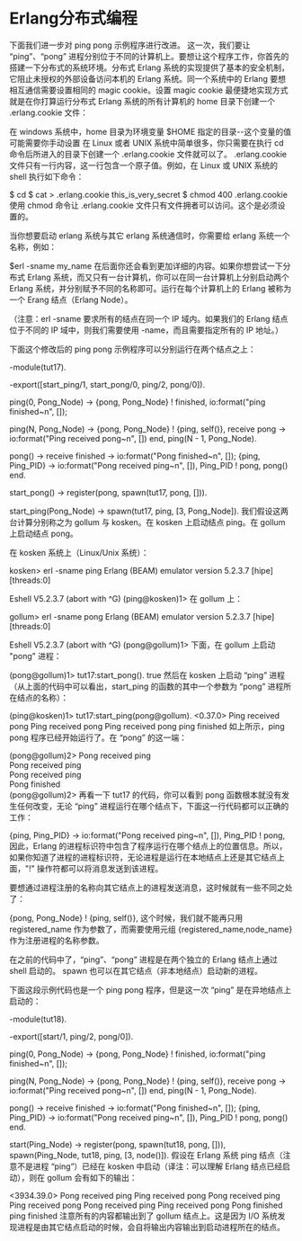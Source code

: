 # Erlang分布式编程


下面我们进一步对 ping pong 示例程序进行改进。 这一次，我们要让 “ping”、“pong” 进程分别位于不同的计算机上。要想让这个程序工作，你首先的搭建一下分布式的系统环境。分布式 Erlang 系统的实现提供了基本的安全机制，它阻止未授权的外部设备访问本机的 Erlang 系统。同一个系统中的 Erlang 要想相互通信需要设置相同的 magic cookie。设置 magic cookie 最便捷地实现方式就是在你打算运行分布式 Erlang 系统的所有计算机的 home 目录下创建一个 .erlang.cookie 文件：

在 windows 系统中，home 目录为环境变量 $HOME 指定的目录--这个变量的值可能需要你手动设置
在 Linux 或者 UNIX 系统中简单很多，你只需要在执行 cd 命令后所进入的目录下创建一个 .erlang.cookie 文件就可以了。
.erlang.cookie 文件只有一行内容，这一行包含一个原子值。例如，在 Linux 或 UNIX 系统的 shell 执行如下命令：

$ cd
$ cat > .erlang.cookie
this_is_very_secret
$ chmod 400 .erlang.cookie
使用 chmod 命令让 .erlang.cookie 文件只有文件拥者可以访问。这个是必须设置的。

当你想要启动 erlang 系统与其它 erlang 系统通信时，你需要给 erlang 系统一个名称，例如：

$erl -sname my_name
在后面你还会看到更加详细的内容。如果你想尝试一下分布式 Erlang 系统，而又只有一台计算机，你可以在同一台计算机上分别启动两个 Erlang 系统，并分别赋予不同的名称即可。运行在每个计算机上的 Erlang 被称为一个 Erang 结点（Erlang Node）。

（注意：erl -sname 要求所有的结点在同一个 IP 域内。如果我们的 Erlang 结点位于不同的 IP 域中，则我们需要使用 -name，而且需要指定所有的 IP 地址。）

下面这个修改后的 ping pong 示例程序可以分别运行在两个结点之上：

-module(tut17).

-export([start_ping/1, start_pong/0,  ping/2, pong/0]).

ping(0, Pong_Node) ->
    {pong, Pong_Node} ! finished,
    io:format("ping finished~n", []);

ping(N, Pong_Node) ->
    {pong, Pong_Node} ! {ping, self()},
    receive
        pong ->
            io:format("Ping received pong~n", [])
    end,
    ping(N - 1, Pong_Node).

pong() ->
    receive
        finished ->
            io:format("Pong finished~n", []);
        {ping, Ping_PID} ->
            io:format("Pong received ping~n", []),
            Ping_PID ! pong,
            pong()
    end.

start_pong() ->
    register(pong, spawn(tut17, pong, [])).

start_ping(Pong_Node) ->
    spawn(tut17, ping, [3, Pong_Node]).
我们假设这两台计算分别称之为 gollum 与 kosken。在 kosken 上启动结点 ping。在 gollum 上启动结点 pong。

在 kosken 系统上（Linux/Unix 系统）：

kosken> erl -sname ping
Erlang (BEAM) emulator version 5.2.3.7 [hipe] [threads:0]

Eshell V5.2.3.7  (abort with ^G)
(ping@kosken)1>
在 gollum 上：

gollum> erl -sname pong
Erlang (BEAM) emulator version 5.2.3.7 [hipe] [threads:0]

Eshell V5.2.3.7  (abort with ^G)
(pong@gollum)1>
下面，在 gollum 上启动 "pong" 进程：

(pong@gollum)1> tut17:start_pong().
true
然后在 kosken 上启动 “ping” 进程（从上面的代码中可以看出，start_ping 的函数的其中一个参数为 “pong” 进程所在结点的名称）：

(ping@kosken)1> tut17:start_ping(pong@gollum).
<0.37.0>
Ping received pong
Ping received pong 
Ping received pong
ping finished
如上所示，ping pong 程序已经开始运行了。在 “pong” 的这一端：

(pong@gollum)2>
Pong received ping                 
Pong received ping                 
Pong received ping                 
Pong finished                      
(pong@gollum)2>
再看一下 tut17 的代码，你可以看到 pong 函数根本就没有发生任何改变，无论 “ping” 进程运行在哪个结点下，下面这一行代码都可以正确的工作：

{ping, Ping_PID} ->
    io:format("Pong received ping~n", []),
    Ping_PID ! pong,
因此，Erlang 的进程标识符中包含了程序运行在哪个结点上的位置信息。所以，如果你知道了进程的进程标识符，无论进程是运行在本地结点上还是其它结点上面，"!" 操作符都可以将消息发送到该进程。

要想通过进程注册的名称向其它结点上的进程发送消息，这时候就有一些不同之处了：

{pong, Pong_Node} ! {ping, self()},
这个时候，我们就不能再只用 registered_name 作为参数了，而需要使用元组 {registered_name,node_name} 作为注册进程的名称参数。

在之前的代码中了，“ping”、“pong” 进程是在两个独立的 Erlang 结点上通过 shell 启动的。 spawn 也可以在其它结点（非本地结点）启动新的进程。

下面这段示例代码也是一个 ping pong 程序，但是这一次 “ping” 是在异地结点上启动的：

-module(tut18).

-export([start/1,  ping/2, pong/0]).

ping(0, Pong_Node) ->
    {pong, Pong_Node} ! finished,
    io:format("ping finished~n", []);

ping(N, Pong_Node) ->
    {pong, Pong_Node} ! {ping, self()},
    receive
        pong ->
            io:format("Ping received pong~n", [])
    end,
    ping(N - 1, Pong_Node).

pong() ->
    receive
        finished ->
            io:format("Pong finished~n", []);
        {ping, Ping_PID} ->
            io:format("Pong received ping~n", []),
            Ping_PID ! pong,
            pong()
    end.

start(Ping_Node) ->
    register(pong, spawn(tut18, pong, [])),
    spawn(Ping_Node, tut18, ping, [3, node()]).
假设在 Erlang 系统 ping 结点（注意不是进程 “ping”）已经在 kosken 中启动（译注：可以理解 Erlang 结点已经启动），则在 gollum 会有如下的输出：

<3934.39.0>
Pong received ping
Ping received pong
Pong received ping
Ping received pong
Pong received ping
Ping received pong
Pong finished
ping finished
注意所有的内容都输出到了 gollum 结点上。这是因为 I/O 系统发现进程是由其它结点启动的时候，会自将输出内容输出到启动进程所在的结点。